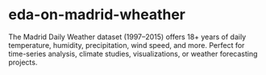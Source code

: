 # eda-on-madrid-wheather
 The Madrid Daily Weather dataset (1997–2015) offers 18+ years of daily temperature, humidity, precipitation, wind speed, and more. Perfect for time-series analysis, climate studies, visualizations, or weather forecasting projects.
